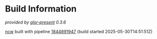 # Build Information

_provided by [glsr-present](https://pypi.org/project/glsr-present/) 0.3.6_

[ncw](https://gitlab.com/blackstream-x/ncw)
built with pipeline
[1844891947](https://gitlab.com/blackstream-x/ncw/-/pipelines/1844891947)
(build started 2025-05-30T14:51:51Z)

